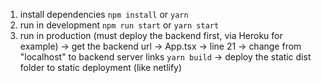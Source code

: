1. install dependencies `npm install` or `yarn`
2. run in development
`npm run start` or `yarn start`
3. run in production (must deploy the backend first, via Heroku for example) -> get the backend url -> App.tsx -> line 21 -> change from "localhost" to backend server links
`yarn build` -> deploy the static dist folder to static deployment (like netlify)